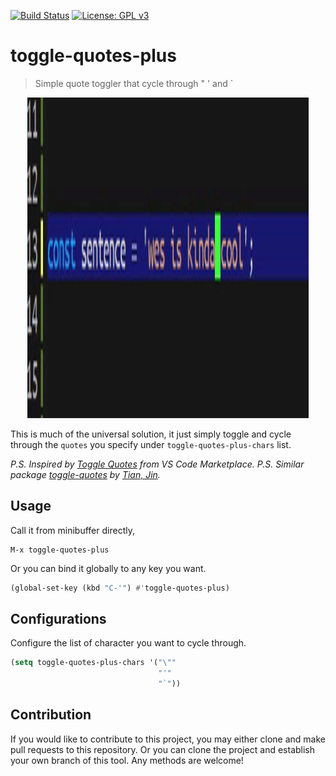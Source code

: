 [![Build Status](https://travis-ci.com/jcs090218/toggle-quotes-plus.svg?branch=master)](https://travis-ci.com/jcs090218/toggle-quotes-plus)
[![License: GPL v3](https://img.shields.io/badge/License-GPL%20v3-blue.svg)](https://www.gnu.org/licenses/gpl-3.0)


# toggle-quotes-plus #
> Simple quote toggler that cycle through " ' and `

<p align="center">
  <img src="./screenshot/toggle-quotes-plus-demo.gif" width="450" height="513"/>
</p>

This is much of the universal solution, it just simply toggle 
and cycle through the `quotes` you specify under 
`toggle-quotes-plus-chars` list.

*P.S. Inspired by [Toggle Quotes](https://marketplace.visualstudio.com/items?itemName=BriteSnow.vscode-toggle-quotes) from VS Code Marketplace.*
*P.S. Similar package [toggle-quotes](https://github.com/toctan/toggle-quotes.el) by [Tian, Jin](https://github.com/toctan).*


## Usage
Call it from minibuffer directly,
```
M-x toggle-quotes-plus
```
Or you can bind it globally to any key you want.
```el
(global-set-key (kbd "C-'") #'toggle-quotes-plus)
```


## Configurations
Configure the list of character you want to cycle through.
```el
(setq toggle-quotes-plus-chars '("\""
                                 "'"
                                 "`"))
```


## Contribution
If you would like to contribute to this project, you may either 
clone and make pull requests to this repository. Or you can 
clone the project and establish your own branch of this tool. 
Any methods are welcome!
